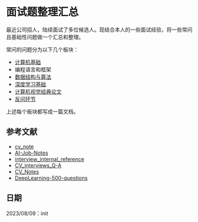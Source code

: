 # 面试题整理汇总

最近公司招人，陆续面试了多位候选人。现结合本人的一些面试经验，将一些常问且基础性问题做一个汇总和整理。

常问的问题分为以下几个板块：

* [计算机基础](./cs_basic.md)
* 编程语言和框架
* [数据结构与算法](./ds_and_algorithms.md)
* [深度学习基础](deep_learning_basic.md)
* [计算机视觉经典论文](./classic_paper.md)
* [反问环节](./ask.md)

上述每个板块都写成一篇文档。

## 参考文献

* [cv_note](https://github.com/HarleysZhang/cv_note)
* [AI-Job-Notes](https://github.com/amusi/AI-Job-Notes)
* [interview_internal_reference](https://github.com/0voice/interview_internal_reference)
* [CV_interviews_Q-A](https://github.com/GYee/CV_interviews_Q-A)
* [CV_Notes](https://github.com/Liber-coder/CV_Notes)
* [DeepLearning-500-questions](https://github.com/scutan90/DeepLearning-500-questions)

## 日期

2023/08/09：init
